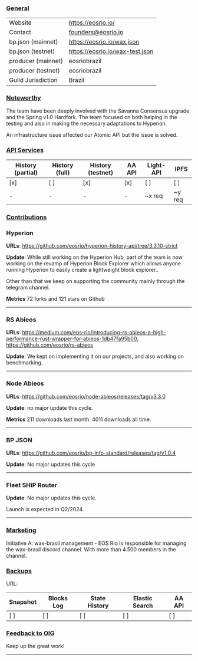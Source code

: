 ### <ins>General</ins>

|  |  |
| --- | --- |
| Website | https://eosrio.io/ |
| Contact | founders@eosrio.io |
| bp.json (mainnet) | https://eosrio.io/wax.json |
| bp.json (testnet) | https://eosrio.io/wax-test.json |
| producer (mainnet) | eosriobrazil |
| producer (testnet) | eosriobrazil |
| Guild Jurisdiction | Brazil |

### <ins>Noteworthy</ins>

The team have been deeply involved with the Savanna Consensus upgrade and the Spring v1.0 Hardfork. The team focused on both helping in the testing and also in making the necessary adaptations to Hyperion. 

An infrastructure issue affected our Atomic API but the issue is solved. 

### <ins>API Services</ins>

| History (partial) | History (full) | History (testnet) | AA API | Light-API  | IPFS |
|--------|--------|--------|--------|--------|--------|
| [x] | [ ] | [x] | [x] | [ ] |  [ ] |
| - | - | - | - | ~x req | ~y req |

### <ins>Contributions</ins>

### Hyperion

**URLs**: https://github.com/eosrio/hyperion-history-api/tree/3.3.10-strict

**Update**:
While still working on the Hyperion Hub, part of the team is now working on the revamp of Hyperion Block Explorer which allows anyone running Hyperion to easily create a lightweight block explorer..

Other than that we keep on supporting the community mainly through the telegram channel.

**Metrics**
72 forks and 121 stars on Github


---

### RS Abieos

**URLs**: https://medium.com/eos-rio/introducing-rs-abieos-a-high-performance-rust-wrapper-for-abieos-1db47fa95b00, https://github.com/eosrio/rs-abieos

**Update**:
We kept on implementing it on our projects, and also working on benchmarking.


---

### Node Abieos

**URLs**: https://github.com/eosrio/node-abieos/releases/tag/v3.3.0

**Update**: no major update this cycle.

**Metrics**
211 downloads last month. 4011 downloads all time.


---

### BP JSON

**URLs**: https://github.com/eosrio/bp-info-standard/releases/tag/v1.0.4

**Update**: No major updates this cycle
 

---
### Fleet SHiP Router

**Update**:
No major updates this cycle.

Launch is expected in Q2/2024.


---

### <ins>Marketing</ins>

Initiative A: wax-brasil management - EOS Rio is responsible for managing the wax-brasil discord channel. With more than 4.500 members in the channel.

### <ins>Backups </ins>
URL: 

| Snapshot | Blocks Log | State History | Elastic Search | AA API |
|--------|--------|--------|--------|--------|
| [ ] | [ ] | [ ] | [ ] | [ ] |


### <ins>Feedback to OIG</ins>
Keep up the great work! 

----
